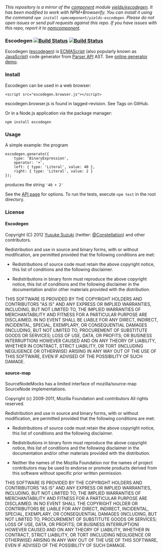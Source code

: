 *This repository is a mirror of the [component](http://component.io) module [yields/escodegen](http://github.com/yields/escodegen). It has been modified to work with NPM+Browserify. You can install it using the command `npm install npmcomponent/yields-escodegen`. Please do not open issues or send pull requests against this repo. If you have issues with this repo, report it to [npmcomponent](https://github.com/airportyh/npmcomponent).*

### Escodegen [![Build Status](https://secure.travis-ci.org/Constellation/escodegen.png)](http://travis-ci.org/Constellation/escodegen) [![Build Status](https://drone.io/github.com/Constellation/escodegen/status.png)](https://drone.io/github.com/Constellation/escodegen/latest)

Escodegen ([escodegen](http://github.com/Constellation/escodegen)) is
[ECMAScript](http://www.ecma-international.org/publications/standards/Ecma-262.htm)
(also popularly known as [JavaScript](http://en.wikipedia.org/wiki/JavaScript>JavaScript))
code generator from [Parser API](https://developer.mozilla.org/en/SpiderMonkey/Parser_API) AST.
See [online generator demo](http://constellation.github.com/escodegen/demo/index.html).


### Install

Escodegen can be used in a web browser:

    <script src="escodegen.browser.js"></script>

escodegen.browser.js is found in tagged-revision. See Tags on GitHub.

Or in a Node.js application via the package manager:

    npm install escodegen

### Usage

A simple example: the program

    escodegen.generate({
        type: 'BinaryExpression',
        operator: '+',
        left: { type: 'Literal', value: 40 },
        right: { type: 'Literal', value: 2 }
    });

produces the string `'40 + 2'`

See the [API page](https://github.com/Constellation/escodegen/wiki/API) for
options. To run the tests, execute `npm test` in the root directory.

### License

#### Escodegen

Copyright (C) 2012 [Yusuke Suzuki](http://github.com/Constellation)
 (twitter: [@Constellation](http://twitter.com/Constellation)) and other contributors.

Redistribution and use in source and binary forms, with or without
modification, are permitted provided that the following conditions are met:

  * Redistributions of source code must retain the above copyright
    notice, this list of conditions and the following disclaimer.

  * Redistributions in binary form must reproduce the above copyright
    notice, this list of conditions and the following disclaimer in the
    documentation and/or other materials provided with the distribution.

THIS SOFTWARE IS PROVIDED BY THE COPYRIGHT HOLDERS AND CONTRIBUTORS "AS IS"
AND ANY EXPRESS OR IMPLIED WARRANTIES, INCLUDING, BUT NOT LIMITED TO, THE
IMPLIED WARRANTIES OF MERCHANTABILITY AND FITNESS FOR A PARTICULAR PURPOSE
ARE DISCLAIMED. IN NO EVENT SHALL <COPYRIGHT HOLDER> BE LIABLE FOR ANY
DIRECT, INDIRECT, INCIDENTAL, SPECIAL, EXEMPLARY, OR CONSEQUENTIAL DAMAGES
(INCLUDING, BUT NOT LIMITED TO, PROCUREMENT OF SUBSTITUTE GOODS OR SERVICES;
LOSS OF USE, DATA, OR PROFITS; OR BUSINESS INTERRUPTION) HOWEVER CAUSED AND
ON ANY THEORY OF LIABILITY, WHETHER IN CONTRACT, STRICT LIABILITY, OR TORT
(INCLUDING NEGLIGENCE OR OTHERWISE) ARISING IN ANY WAY OUT OF THE USE OF
THIS SOFTWARE, EVEN IF ADVISED OF THE POSSIBILITY OF SUCH DAMAGE.

#### source-map

SourceNodeMocks has a limited interface of mozilla/source-map SourceNode implementations.

Copyright (c) 2009-2011, Mozilla Foundation and contributors
All rights reserved.

Redistribution and use in source and binary forms, with or without
modification, are permitted provided that the following conditions are met:

* Redistributions of source code must retain the above copyright notice, this
  list of conditions and the following disclaimer.

* Redistributions in binary form must reproduce the above copyright notice,
  this list of conditions and the following disclaimer in the documentation
  and/or other materials provided with the distribution.

* Neither the names of the Mozilla Foundation nor the names of project
  contributors may be used to endorse or promote products derived from this
  software without specific prior written permission.

THIS SOFTWARE IS PROVIDED BY THE COPYRIGHT HOLDERS AND CONTRIBUTORS "AS IS" AND
ANY EXPRESS OR IMPLIED WARRANTIES, INCLUDING, BUT NOT LIMITED TO, THE IMPLIED
WARRANTIES OF MERCHANTABILITY AND FITNESS FOR A PARTICULAR PURPOSE ARE
DISCLAIMED. IN NO EVENT SHALL THE COPYRIGHT HOLDER OR CONTRIBUTORS BE LIABLE
FOR ANY DIRECT, INDIRECT, INCIDENTAL, SPECIAL, EXEMPLARY, OR CONSEQUENTIAL
DAMAGES (INCLUDING, BUT NOT LIMITED TO, PROCUREMENT OF SUBSTITUTE GOODS OR
SERVICES; LOSS OF USE, DATA, OR PROFITS; OR BUSINESS INTERRUPTION) HOWEVER
CAUSED AND ON ANY THEORY OF LIABILITY, WHETHER IN CONTRACT, STRICT LIABILITY,
OR TORT (INCLUDING NEGLIGENCE OR OTHERWISE) ARISING IN ANY WAY OUT OF THE USE
OF THIS SOFTWARE, EVEN IF ADVISED OF THE POSSIBILITY OF SUCH DAMAGE.
